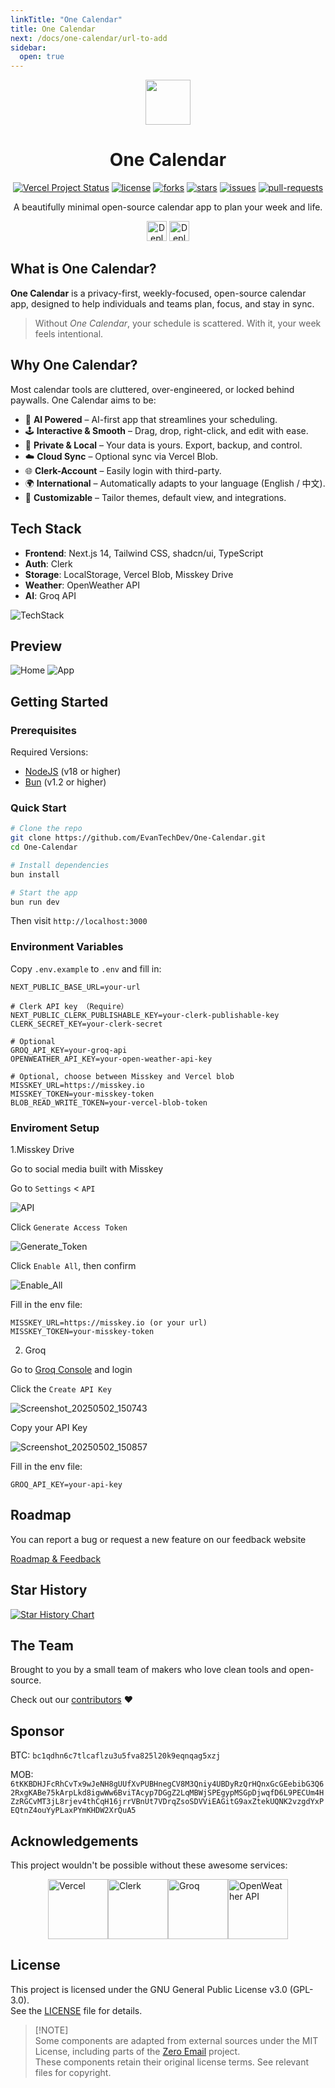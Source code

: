 ```yaml
---
linkTitle: "One Calendar"
title: One Calendar
next: /docs/one-calendar/url-to-add
sidebar:
  open: true
---
```


<div align="center">
  <img src="https://calendar.xyehr.cn/icon.svg" width="72">
  
# One Calendar

<a href="https://vercel.com/tech-art/one-calendar" target="_blank" style="display: inline-block;"><img src="https://vercelbadge.vercel.app/api/EvanTechDev/One-Calendar?style=flat-square" alt="Vercel Project Status"></a>
<a href="https://github.com/EvanTechDev/One-Calendar/blob/master/LICENSE" target="blank" style="display: inline-block;"><img src="https://img.shields.io/github/license/EvanTechDev/One-Calendar?style=flat-square" alt="license"></a>
<a href="https://github.com/EvanTechDev/One-Calendar/fork" target="blank" style="display: inline-block;"><img src="https://img.shields.io/github/forks/EvanTechDev/One-Calendar?style=flat-square" alt="forks"></a>
<a href="https://github.com/EvanTechDev/One-Calendar/stargazers" target="blank" style="display: inline-block;"><img src="https://img.shields.io/github/stars/EvanTechDev/One-Calendar?style=flat-square" alt="stars"></a>
<a href="https://github.com/EvanTechDev/One-Calendar/issues" target="blank" style="display: inline-block;"><img src="https://img.shields.io/github/issues/EvanTechDev/One-Calendar?style=flat-square" alt="issues"></a>
<a href="https://github.com/EvanTechDev/One-Calendar/pulls" target="blank" style="display: inline-block;"><img src="https://img.shields.io/github/issues-pr/EvanTechDev/One-Calendar?style=flat-square" alt="pull-requests"></a>


A beautifully minimal open-source calendar app to plan your week and life.


<a href="https://vercel.com/new/clone?repository-url=https://github.com/EvanTechDev/One-Calendar&env=NEXT_PUBLIC_BASE_URL,NEXT_PUBLIC_CLERK_PUBLISHABLE_KEY,CLERK_SECRET_KEY,OPENWEATHER_API_KEY,BLOB_READ_WRITE_TOKEN&project-name=one-calendar&repo-name=one-calendar" style="display: inline-block;"><img src="https://vercel.com/button" alt="Deploy with Vercel" style="height: 32px;"></a>
<a href="https://app.netlify.com/start/deploy?repository=https://github.com/EvanTechDev/One-Calendar" style="display: inline-block;"><img src="https://www.netlify.com/img/deploy/button.svg" alt="Deploy to Netlify" style="height: 32px;"></a>


</div>

## What is One Calendar?

**One Calendar** is a privacy-first, weekly-focused, open-source calendar app, designed to help individuals and teams plan, focus, and stay in sync.

> Without *One Calendar*, your schedule is scattered. With it, your week feels intentional.

## Why One Calendar?

Most calendar tools are cluttered, over-engineered, or locked behind paywalls. One Calendar aims to be:

- 🧠 **AI Powered** – AI-first app that streamlines your scheduling.
- 🕹 **Interactive & Smooth** – Drag, drop, right-click, and edit with ease.
- 🔐 **Private & Local** – Your data is yours. Export, backup, and control.
- ☁️ **Cloud Sync** – Optional sync via Vercel Blob.
- 🌐 **Clerk-Account** – Easily login with third-party.
- 🌍 **International** – Automatically adapts to your language (English / 中文).
- 🧱 **Customizable** – Tailor themes, default view, and integrations.

## Tech Stack

- **Frontend**: Next.js 14, Tailwind CSS, shadcn/ui, TypeScript
- **Auth**: Clerk
- **Storage**: LocalStorage, Vercel Blob, Misskey Drive
- **Weather**: OpenWeather API
- **AI**: Groq API

![TechStack](https://skills-icons.vercel.app/api/icons?i=nextjs,ts,tailwindcss,shadcnui,clerk,groq,vercel,openweather,bun)

## Preview

![Home](https://calendar.xyehr.cn/Home.jpg)
![App](https://calendar.xyehr.cn/Banner.jpg)

## Getting Started

### Prerequisites

Required Versions:

- [NodeJS](https://nodejs.org) (v18 or higher)
- [Bun](https://bun.sh) (v1.2 or higher)

### Quick Start

```bash
# Clone the repo
git clone https://github.com/EvanTechDev/One-Calendar.git
cd One-Calendar

# Install dependencies
bun install

# Start the app
bun run dev
```

Then visit `http://localhost:3000`

### Environment Variables

Copy `.env.example` to `.env` and fill in:

```env
NEXT_PUBLIC_BASE_URL=your-url

# Clerk API key （Require）
NEXT_PUBLIC_CLERK_PUBLISHABLE_KEY=your-clerk-publishable-key
CLERK_SECRET_KEY=your-clerk-secret

# Optional
GROQ_API_KEY=your-groq-api
OPENWEATHER_API_KEY=your-open-weather-api-key

# Optional, choose between Misskey and Vercel blob
MISSKEY_URL=https://misskey.io
MISSKEY_TOKEN=your-misskey-token
BLOB_READ_WRITE_TOKEN=your-vercel-blob-token
```

### Enviroment Setup

1.Misskey Drive

Go to social media built with Misskey

Go to `Settings` < `API`

![API](https://github.com/user-attachments/assets/db9cead7-96a2-4fd7-8c0b-55429198aa91)

Click `Generate Access Token`

![Generate_Token](https://github.com/user-attachments/assets/db068882-060d-4752-ac5e-7809dfb6a9b8)


Click  `Enable All`, then confirm

![Enable_All](https://github.com/user-attachments/assets/58d445da-4133-4519-9e7e-8f4d62dd9116)

Fill in the env file:

```env
MISSKEY_URL=https://misskey.io (or your url)
MISSKEY_TOKEN=your-misskey-token
```

2. Groq

Go to [Groq Console](https://console.groq.com) and login

Click the `Create API Key`

![Screenshot_20250502_150743](https://github.com/user-attachments/assets/1e8faf08-7afe-405e-83a7-01039de35338)

Copy your API Key

![Screenshot_20250502_150857](https://github.com/user-attachments/assets/55374169-7f2b-480d-924f-80a46b014551)

Fill in the env file:

```env
GROQ_API_KEY=your-api-key
```

## Roadmap

You can report a bug or request a new feature on our feedback website

[Roadmap & Feedback](https://feedback.xyehr.cn)

## Star History

[![Star History Chart](https://api.star-history.com/svg?repos=EvanTechDev/One-Calendar&type=Date)](https://www.star-history.com/#EvanTechDev/One-Calendar&Date)

## The Team

Brought to you by a small team of makers who love clean tools and open-source.

Check out our [contributors](https://github.com/EvanTechDev/One-Calendar/graphs/contributors) ❤️

## Sponsor

BTC: `bc1qdhn6c7tlcaflzu3u5fva825l20k9eqnqag5xzj`

MOB: `6tKKBDHJFcRhCvTx9wJeNH8gUUfXvPUBHnegCV8M3Qniy4UBDyRzQrHQnxGcGEebibG3Q62RxgKABe75kArpLkd8igwWw6BviTAcyp7DGgZ2LqMBWjSPEgypMSGpDjwqfD6L9PECUm4HZzRGCvMT3jL8rjev4thCqH16jrrVBnUt7VDrqZsoSDVViEAGitG9axZtekUQNK2vzgdYxPEQtnZ4ouYyPLaxPYmKHDW2XrQuA5`

## Acknowledgements

This project wouldn't be possible without these awesome services:

<div style="display: flex; justify-content: center;">
  <a href="https://vercel.com" style="text-decoration: none;"><img src="https://github.com/user-attachments/assets/5107d47f-7ce9-425a-8e24-77c322205bd4" alt="Vercel" width="96"/></a>
  <a href="https://clerk.com" style="text-decoration: none;"><img src="https://github.com/user-attachments/assets/6f9fa5d7-e0c2-4c14-aef9-e39bd0465e23" alt="Clerk" width="96"/></a>
  <a href="https://groq.com" style="text-decoraion: none;"><img src="https://github.com/user-attachments/assets/650dc220-c0a7-4761-a7ce-2c24a7d75133" alt="Groq" width="96"></a>
  <a href="https://openweathermap.org" style="text-decoration: none;"><img src="https://github.com/user-attachments/assets/d07ed7a1-c374-45f5-90fd-17c3de2a9098" alt="OpenWeather API" width="96"/></a>
</div>

## License

This project is licensed under the GNU General Public License v3.0 (GPL-3.0).  
See the [LICENSE](./LICENSE) file for details.

> [!NOTE]\
> Some components are adapted from external sources under the MIT License, including parts of the [Zero Email](https://github.com/Mail-0/Zero) project.  
> These components retain their original license terms. See relevant files for copyright.
